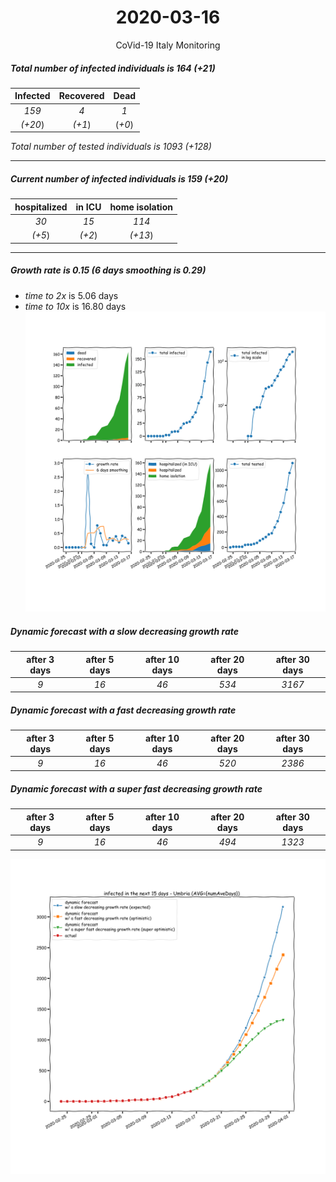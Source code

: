 <div align='center'>

# 2020-03-16
CoVid-19 Italy Monitoring
</div>

##### Total number of infected individuals is 164 (+21)
Infected | Recovered | Dead
:---: | :---: | :---:
*159* | *4* | *1*
*(+20*) | *(+1*) | (*+0*)

*Total number of tested individuals is 1093 (+128)*
***
##### Current number of infected individuals is 159 (+20)
hospitalized | in ICU | home isolation
:---: | :---: | :---:
*30* |*15* |*114*
*(+5*) |*(+2*) |*(+13*)
***
##### Growth rate is 0.15 (6 days smoothing is 0.29)
- *time to 2x* is 5.06 days
- *time to 10x* is 16.80 days
![stats][stats]

##### Dynamic forecast with a slow decreasing growth rate
after 3 days | after 5 days | after 10 days | after 20 days | after 30 days
:---: | :---: | :---: | :---: | :---:
*9* |*16* |*46* |*534* |*3167*
##### Dynamic forecast with a fast decreasing growth rate
after 3 days | after 5 days | after 10 days | after 20 days | after 30 days
:---: | :---: | :---: | :---: | :---:
*9* |*16* |*46* |*520* |*2386*
##### Dynamic forecast with a super fast decreasing growth rate
after 3 days | after 5 days | after 10 days | after 20 days | after 30 days
:---: | :---: | :---: | :---: | :---:
*9* |*16* |*46* |*494* |*1323*


![dynamic_forecast][dynamic_forecast]

[stats]: stats_Umbria.png
[dynamic_forecast]: dynamic_forecast_Umbria.png
